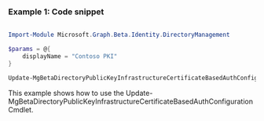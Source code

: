 ### Example 1: Code snippet

```powershell

Import-Module Microsoft.Graph.Beta.Identity.DirectoryManagement

$params = @{
	displayName = "Contoso PKI"
}

Update-MgBetaDirectoryPublicKeyInfrastructureCertificateBasedAuthConfiguration -CertificateBasedAuthPkiId $certificateBasedAuthPkiId -BodyParameter $params

```
This example shows how to use the Update-MgBetaDirectoryPublicKeyInfrastructureCertificateBasedAuthConfiguration Cmdlet.

